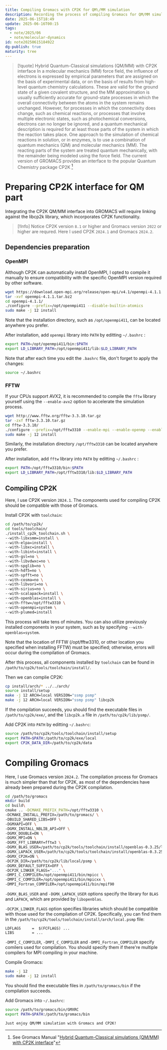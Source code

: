 ```yaml
---
title: Compiling Gromacs with CP2K for QM\/MM simulation
description: Recording the process of compiling Gromacs for QM/MM simulation with CP2K
date: 2025-06-15T18:49
update: 2025-06-16T00:15
tags:
  - note/2025/06
  - note/molecular-dynamics
id: note20250615184922
dg-publish: true
maturity: tree
---
```

> [!quote] Hybrid Quantum-Classical simulations (QM/MM) with CP2K interface
> In a molecular mechanics (MM) force field, the influence of electrons is expressed by empirical parameters that are assigned on the basis of experimental data, or on the basis of results from high-level quantum chemistry calculations. These are valid for the ground state of a given covalent structure, and the MM approximation is usually sufficiently accurate for ground-state processes in which the overall connectivity between the atoms in the system remains unchanged. However, for processes in which the connectivity does change, such as chemical reactions, or processes that involve multiple electronic states, such as photochemical conversions, electrons can no longer be ignored, and a quantum mechanical description is required for at least those parts of the system in which the reaction takes place. One approach to the simulation of chemical reactions in solution, or in enzymes, is to use a combination of quantum mechanics (QM) and molecular mechanics (MM). The reacting parts of the system are treated quantum mechanically, with the remainder being modeled using the force field. The current version of GROMACS provides an interface to the popular Quantum Chemistry package CP2K [^1]

# Preparing CP2K interface for QM part
Integrating the CP2K QM/MM interface into GROMACS will require linking against the libcp2k library, which incorporates CP2K functionality.

> [!Info] Notice
> CP2K version `8.1` or higher and Gromacs version `2022` or higher are requred. Here I used CP2K `2024.1` and Gromacs `2024.2`.

## Dependencies preparation
### OpenMPI
Although CP2K can automatically install OpenMPI, I opted to compile it manually to ensure compatibility with the specific OpenMPI version required by other software.

```bash
wget https://download.open-mpi.org/release/open-mpi/v4.1/openmpi-4.1.1.tar.bz2
tar -xvf openmpi-4.1.1.tar.bz2
cd openmpi-4.1.1/
./configure --prefix=/opt/openmpi411 --disable-builtin-atomics
sudo make -j 12 install
```

Note that the installation directory, such as `/opt/openmpi411`, can be located anywhere you prefer.

After installation, add `openmpi` library into `PATH` by editting `~/.bashrc` :
``` bash ~/.bashrc
export PATH=/opt/openmpi411/bin:$PATH
export LD_LIBRARY_PATH=/opt/openmpi411/lib:$LD_LIBRARY_PATH
```

Note that after each time you edit the `.bashrc` file, don't forget to apply the changes:
```bash
source ~/.bashrc
```

### FFTW
If your CPUs support AVX2, it is recommended to compile the `fftw` library yourself using the `--enable-avx2` option to accelerate the simulation process.

``` bash
wget http://www.fftw.org/fftw-3.3.10.tar.gz
tar -zxf fftw-3.3.10.tar.gz
cd fftw-3.3.10/
./configure --prefix=/opt/fftw3310 --enable-mpi --enable-openmp --enable-sse2 --enable-avx --enable-float --enable-shared --enable-avx2
sudo make -j 12 install
```

Similarly, the installation directory `/opt/fftw3310` can be located anywhere you prefer.

After installation, add `fftw` library into `PATH` by editting `~/.bashrc` :
``` bash ~/.bashrc
export PATH=/opt/fftw3310/bin:$PATH
export LD_LIBRARY_PATH=/opt/fftw3310/lib:$LD_LIBRARY_PATH
```

## Compiling CP2K
Here, I use CP2K version `2024.1`. The components used for compiling CP2K should be compatible with those of Gromacs.

Install CP2K with `toolchain`:
``` bash
cd /path/to/cp2k/
cd tools/toolchain/
./install_cp2k_toolchain.sh \
--with-libxsmm=install \
--with-elpa=install \
--with-libxc=install \
--with-libint=install \
--with-gsl=no \
--with-libvdwxc=no \
--with-spglib=no \
--with-hdf5=no \
--with-spfft=no \
--with-cosma=no \
--with-libvori=no \
--with-sirius=no \
--with-scalapack=install \
--with-openblas=install \
--with-fftw=/opt/fftw3310 \
--with-openmpi=system \
--with-plumed=install
```

This process will take tens of minutes. You can also utilize previously installed components in your system, such as by specifying `--with-openblas=system`.

Note that the location of FFTW (/opt/fftw3310, or other location you specified when installing FFTW) must be specified; otherwise, errors will occur during the compilation of Gromacs.

After this process, all components installed by `toolchain` can be found in `/path/to/cp2k/tools/toolchain/install/`.

Then we can complie CP2K:
``` bash
cp install/arch/* ../../arch/
source install/setup
make -j 12 ARCH=local VERSION="ssmp psmp"
make -j 12 ARCH=local VERSION="ssmp psmp" libcp2k
```

If the compilation succeeds, you should find the executable files in `/path/to/cp2k/exe/`, and the `libcp2k.a` file in `/path/to/cp2k/lib/psmp/`.

Add CP2K into `PATH` by editting `~/.bashrc`:
```bash ~/.bashrc
source /path/to/cp2k/tools/toolchain/install/setup
export PATH=$PATH:/path/to/cp2k/exe/local
export CP2K_DATA_DIR=/path/to/cp2k/data
```

# Compiling Gromacs
Here, I use Gromacs version `2024.2`. The compilation process for Gromacs is much simpler than that for CP2K, as most of the dependencies have already been prepared during the CP2K compilation.

``` bash
cd /path/to/gromacs
mkdir build
cd build\
cmake .. -DCMAKE_PREFIX_PATH=/opt/fftw3310 \
-DCMAKE_INSTALL_PREFIX=/path/to/gromacs/ \
-DBUILD_SHARED_LIBS=OFF \
-DGMXAPI=OFF \
-DGMX_INSTALL_NBLIB_API=OFF \
-DGMX_DOUBLE=ON \
-DGMX_MPI=ON \
-DGMX_FFT_LIBRARY=fftw3 \
-DGMX_BLAS_USER=/path/to/cp2k/tools/toolchain/install/openblas-0.3.25/lib/libopenblas.so \
-DGMX_LAPACK_USER=/path/to/cp2k/tools/toolchain/install/openblas-0.3.25/lib/libopenblas.so \
-DGMX_CP2K=ON \
-DCP2K_DIR=/path/to/cp2k/lib/local/psmp \
-DGMX_DEFAULT_SUFFIX=OFF \
-DCP2K_LINKER_FLAGS="..." \
-DMPI_C_COMPILER=/opt/openmpi411/bin/mpicc \
-DMPI_C_COMPILER=/opt/openmpi411/bin/mpicxx \
-DMPI_Fortran_COMPILER=/opt/openmpi411/bin/mpif90
```

`-DGMX_BLAS_USER` and `-DGMX_LAPACK_USER` options specify the library for `BLAS` and `LAPACK`, which are provided by `libopenblas`.

`-DCP2K_LINKER_FLAGS` option specifies libraries which should be compatible with those used for the compilation of CP2K. Specifically, you can find them in the `/path/to/cp2k/tools/toolchain/install/arch/local.psmp` file:
```
LDFLAGS     =  $(FCFLAGS) ...
LIBS        = ...
```

`-DMPI_C_COMPILER`, `-DMPI_C_COMPILER` and `-DMPI_Fortran_COMPILER` specify comilers used for compilation. You should specify them if there're multiple compilers for MPI compiling in your machine.

Compile Gromacs:
```bash
make -j 12
sudo make -j 12 install
```

You should find the executable files in `/path/to/gromacs/bin` if the compilation succeeds.

Add Gromacs into `~/.bashrc`:
```bash
source /path/to/gromacs/bin/GMXRC
export PATH=$PATH:/path/to/gromacs/bin
```

```poetry
Just enjoy QM/MM simulation with Gromacs and CP2K!
```

[^1]: See Gromacs Manual "[Hybrid Quantum-Classical simulations (QM/MM) with CP2K interface](https://manual.gromacs.org/current/reference-manual/special/qmmm.html)"